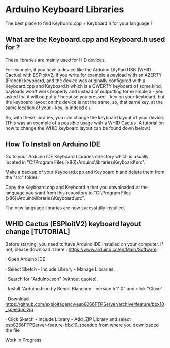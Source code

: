 # Arduino Keyboard Libraries
The best place to find Keyboard.cpp + Keyboard.h for your language !

## What are the Keyboard.cpp and Keyboard.h used for ?
These libraries are mainly used for HID devices. 

For example, if you have a device like the Arduino LilyPad USB (WHID Cactus) with ESPloitV2, if you write for example a payload with an AZERTY (French) keyboard, and the device was originally configured with a Keyboard.cpp and Keyboard.h which is a QWERTY keyboard of some kind, payloads won't work properly and instead of outputting for example a - you asked for, it will output a / because you pressed - key on your keyboard, but the keyboard layout on the device is not the same, so, that same key, at the same location of your - key, is indeed a /. 

So, with these libraries, you can change the keyboard layout of your device. (This was an example of a possible usage with a WHID Cactus. A tutorial on how to change the WHID keyboard layout can be found down below.)

## How To Install on Arduino IDE
Go to your Arduino IDE Keyboard Libraries directory which is usually located in "C:\Program Files (x86)\Arduino\libraries\Keyboard\src".

Make a backup of your Keyboard.cpp and Keyboard.h and delete them from the "src" folder.

Copy the Keyboard.cpp and Keyboard.h that you downloaded at the language you want from this repository to "C:\Program Files (x86)\Arduino\libraries\Keyboard\src".

The new language libraries are now sucessfully installed.

## WHID Cactus (ESPloitV2) keyboard layout change [TUTORIAL]
Before starting, you need to have Arduino IDE installed on your computer. If not, please download it here : https://www.arduino.cc/en/Main/Software.

· Open Arduino IDE

· Select Sketch - Include Library - Manage Libraries. 

· Search for "ArduinoJson" (without quotes).

· Install "ArduinoJson by Benoit Blanchon - version 5.11.0" and click "Close"   

· Download https://github.com/exploitagency/esp8266FTPServer/archive/feature/bbx10_speedup.zip

· Click Sketch - Include Library - Add .ZIP Library and select esp8266FTPServer-feature-bbx10_speedup from where you downloaded the file.

Work In Progress
